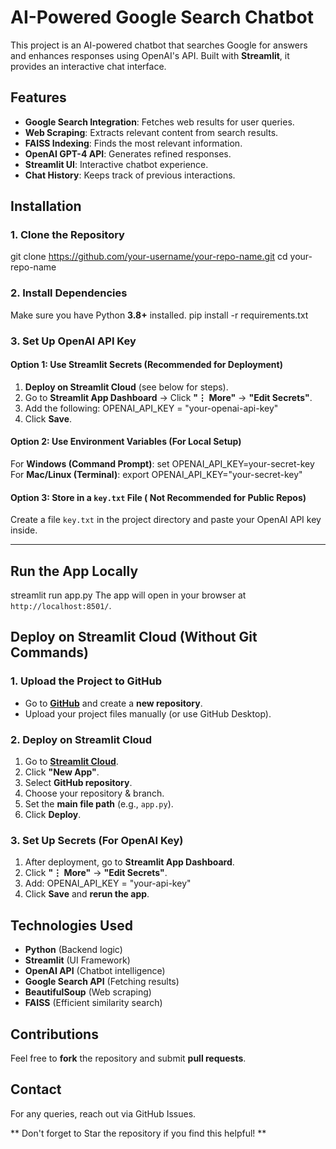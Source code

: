 # AI-Powered Google Search Chatbot

This project is an AI-powered chatbot that searches Google for answers and enhances responses using OpenAI's API. Built with **Streamlit**, it provides an interactive chat interface.

##  Features
- **Google Search Integration**: Fetches web results for user queries.
- **Web Scraping**: Extracts relevant content from search results.
- **FAISS Indexing**: Finds the most relevant information.
- **OpenAI GPT-4 API**: Generates refined responses.
- **Streamlit UI**: Interactive chatbot experience.
- **Chat History**: Keeps track of previous interactions.


##  Installation

### 1. Clone the Repository
git clone https://github.com/your-username/your-repo-name.git
cd your-repo-name

### 2. Install Dependencies
Make sure you have Python **3.8+** installed.
pip install -r requirements.txt

### 3. Set Up OpenAI API Key
#### Option 1: Use Streamlit Secrets (Recommended for Deployment)
1. **Deploy on Streamlit Cloud** (see below for steps).
2. Go to **Streamlit App Dashboard** → Click **"⋮ More"** → **"Edit Secrets"**.
3. Add the following:
   OPENAI_API_KEY = "your-openai-api-key"
4. Click **Save**.

#### Option 2: Use Environment Variables (For Local Setup)
For **Windows (Command Prompt)**:
set OPENAI_API_KEY=your-secret-key
For **Mac/Linux (Terminal)**:
export OPENAI_API_KEY="your-secret-key"

#### Option 3: Store in a `key.txt` File ( Not Recommended for Public Repos)
Create a file `key.txt` in the project directory and paste your OpenAI API key inside.

---

##  Run the App Locally
streamlit run app.py
The app will open in your browser at `http://localhost:8501/`.


##  Deploy on Streamlit Cloud (Without Git Commands)

### 1. Upload the Project to GitHub
- Go to **[GitHub](https://github.com/)** and create a **new repository**.
- Upload your project files manually (or use GitHub Desktop).

### 2. Deploy on Streamlit Cloud
1. Go to **[Streamlit Cloud](https://share.streamlit.io/)**.
2. Click **"New App"**.
3. Select **GitHub repository**.
4. Choose your repository & branch.
5. Set the **main file path** (e.g., `app.py`).
6. Click **Deploy**.

### 3. Set Up Secrets (For OpenAI Key)
1. After deployment, go to **Streamlit App Dashboard**.
2. Click **"⋮ More"** → **"Edit Secrets"**.
3. Add:
   OPENAI_API_KEY = "your-api-key"
4. Click **Save** and **rerun the app**.

##  Technologies Used
- **Python** (Backend logic)
- **Streamlit** (UI Framework)
- **OpenAI API** (Chatbot intelligence)
- **Google Search API** (Fetching results)
- **BeautifulSoup** (Web scraping)
- **FAISS** (Efficient similarity search)


##  Contributions
Feel free to **fork** the repository and submit **pull requests**.


##  Contact
For any queries, reach out via GitHub Issues.


** Don't forget to Star the repository if you find this helpful! **

